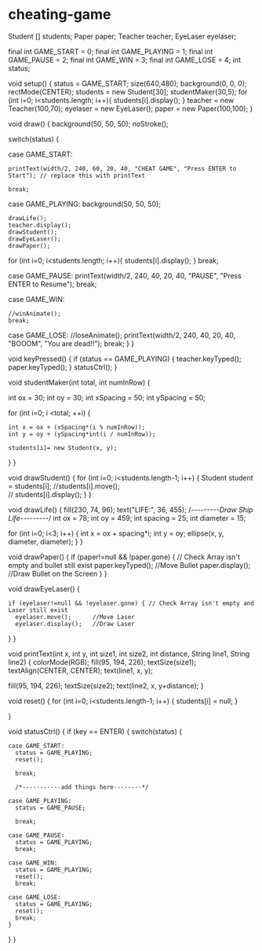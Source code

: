 cheating-game
=============
Student [] students;
Paper paper;
Teacher teacher;
EyeLaser eyelaser;

final int GAME_START   = 0;
final int GAME_PLAYING = 1;
final int GAME_PAUSE   = 2;
final int GAME_WIN     = 3;
final int GAME_LOSE    = 4;
int status;


void setup() {
 status = GAME_START;
 size(640,480);
 background(0, 0, 0);
 rectMode(CENTER);
 students = new Student[30];
 studentMaker(30,5);
 for (int i=0; i<students.length; i++){
    students[i].display();
  }
  teacher = new Teacher(100,70);
  eyelaser = new EyeLaser();
  paper = new Paper(100,100);
}

void draw() {
  background(50, 50, 50);
  noStroke();

  switch(status) {

  case GAME_START:

    printText(width/2, 240, 60, 20, 40, "CHEAT GAME", "Press ENTER to Start"); // replace this with printText

    break;
  case GAME_PLAYING:
    background(50, 50, 50);

    drawLife();
    teacher.display(); 
    drawStudent();
    drawEyeLaser();
    drawPaper();
 for (int i=0; i<students.length; i++){
    students[i].display();
  }
    break;

  case GAME_PAUSE:
    printText(width/2, 240, 40, 20, 40, "PAUSE", "Press ENTER to Resume");
    break;

  case GAME_WIN:

    //winAnimate();
    break;

  case GAME_LOSE:
    //loseAnimate();
    printText(width/2, 240, 40, 20, 40, "BOOOM", "You are dead!!");
    break;
  }
}

void keyPressed() {
  if (status == GAME_PLAYING) {
    teacher.keyTyped();
    paper.keyTyped();
  }
  statusCtrl();
}

void studentMaker(int total, int numInRow) {

  int ox = 30; 
  int oy = 30; 
  int xSpacing = 50; 
  int ySpacing = 50; 

  for (int i=0; i <total; ++i) {

    int x = ox + (xSpacing*(i % numInRow));
    int y = oy + (ySpacing*int(i / numInRow));

    students[i]= new Student(x, y);
  }
}

void drawStudent() {
  for (int i=0; i<students.length-1; i++) {
    Student student = students[i];
      //students[i].move();    
     // students[i].display(); 
  }
}


void drawLife() {
  fill(230, 74, 96);
  text("LIFE:", 36, 455);
  /*---------Draw Ship Life---------*/
  int ox = 78; 
  int oy = 459;
  int spacing = 25;
  int diameter = 15;

  for (int i=0; i<3; i++) {
    int x = ox + spacing*i;
    int y = oy;
    ellipse(x, y, diameter, diameter);
  }
}

void drawPaper() {
    if (paper!=null && !paper.gone) { // Check Array isn't empty and bullet still exist
      paper.keyTyped();     //Move Bullet
      paper.display();  //Draw Bullet on the Screen
  }
}

void drawEyeLaser() {

    if (eyelaser!=null && !eyelaser.gone) { // Check Array isn't empty and Laser still exist
      eyelaser.move();      //Move Laser
      eyelaser.display();   //Draw Laser
  }
}


void printText(int x, int y, int size1, int size2, int distance, String line1, String line2) {
  colorMode(RGB);
  fill(95, 194, 226);
  textSize(size1);
  textAlign(CENTER, CENTER);
  text(line1, x, y);

  fill(95, 194, 226);
  textSize(size2);
  text(line2, x, y+distance);
}

void reset() {
  for (int i=0; i<students.length-1; i++) {
    students[i] = null;
  }


}

void statusCtrl() {
  if (key == ENTER) {
    switch(status) {

    case GAME_START:
      status = GAME_PLAYING;
      reset();

      break;

      /*-----------add things here--------*/

    case GAME_PLAYING:
      status = GAME_PAUSE;

      break;

    case GAME_PAUSE:
      status = GAME_PLAYING;
      break;

    case GAME_WIN:
      status = GAME_PLAYING;
      reset();
      break;

    case GAME_LOSE:
      status = GAME_PLAYING;
      reset();
      break;
    }
  }
}


